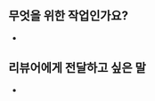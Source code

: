 ## 무엇을 위한 작업인가요?
<!-- 리뷰어가 확인할 수 있도록 설명해주세요. -->
- 

## 리뷰어에게 전달하고 싶은 말
<!-- 리뷰어가 해당 코드 베이스를 보고 주의깊게 봐야하는 경우 작성해주세요. -->
- 

